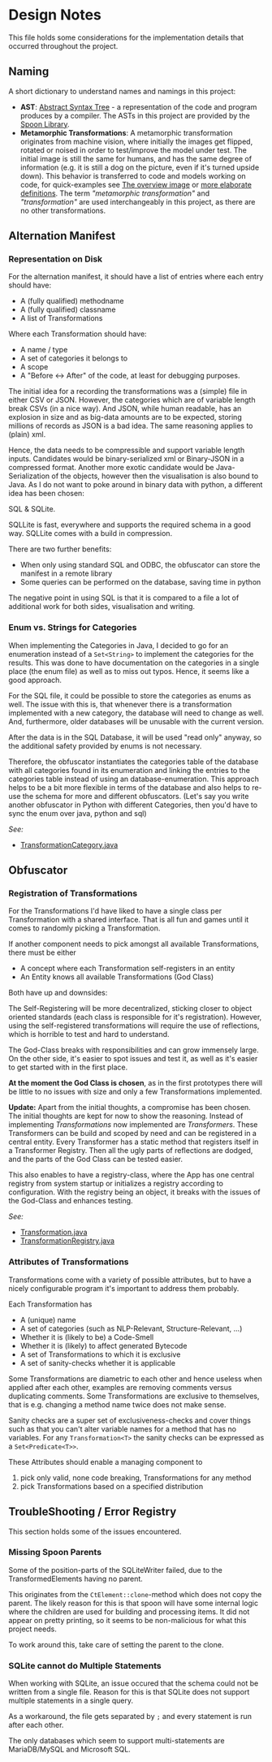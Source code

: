 # Design Notes

This file holds some considerations for the implementation details that occurred throughout the project.

## Naming 

A short dictionary to understand names and namings in this project: 

- **AST**: [Abstract Syntax Tree](https://en.wikipedia.org/wiki/Abstract_syntax_tree) - a representation of the code and program produces by a compiler. The ASTs in this project are provided by the [Spoon Library](https://github.com/INRIA/spoon/). 
- **Metamorphic Transformations**: A metamorphic transformation originates from machine vision, where initially the images get flipped, rotated or noised in order to test/improve the model under test. The initial image is still the same for humans, and has the same degree of information (e.g. it is still a dog on the picture, even if it's turned upside down). This behavior is transferred to code and models working on code, for quick-examples see [The overview image](./ExampleTransformations.PNG) or [more elaborate definitions](./Transformations.md). The term *"metamorphic transformation"* and *"transformation"* are used interchangeably in this project, as there are no other transformations.

## Alternation Manifest

### Representation on Disk

For the alternation manifest, it should have a list of entries where each entry should have:

- A (fully qualified) methodname
- A (fully qualified) classname
- A list of Transformations

Where each Transformation should have:

- A name / type
- A set of categories it belongs to
- A scope
- A "Before <-> After" of the code, at least for debugging purposes.

The initial idea for a recording the transformations was a (simple) file in either CSV or JSON.
However, the categories which are of variable length break CSVs (in a nice way).
And JSON, while human readable, has an explosion in size and as big-data amounts are to be expected, storing millions of records as JSON is a bad idea.
The same reasoning applies to (plain) xml.

Hence, the data needs to be compressible and support variable length inputs.
Candidates would be binary-serialized xml or Binary-JSON in a compressed format.
Another more exotic candidate would be Java-Serialization of the objects, however then the visualisation is also bound to Java.
As I do not want to poke around in binary data with python, a different idea has been chosen:

SQL & SQLite.

SQLLite is fast, everywhere and supports the required schema in a good way.
SQLLite comes with a build in compression.

There are two further benefits:

- When only using standard SQL and ODBC, the obfuscator can store the manifest in a remote library
- Some queries can be performed on the database, saving time in python

The negative point in using SQL is that it is compared to a file a lot of additional work for both sides, visualisation and writing.

### Enum vs. Strings for Categories

When implementing the Categories in Java, I decided to go for an enumeration instead of a `Set<String>` to implement the categories for the results. 
This was done to have documentation on the categories in a single place (the enum file) as well as to miss out typos. 
Hence, it seems like a good approach. 

For the SQL file, it could be possible to store the categories as enums as well. 
The issue with this is, that whenever there is a transformation implemented with a new category, the database will need to change as well. 
And, furthermore, older databases will be unusable with the current version. 

After the data is in the SQL Database, it will be used "read only" anyway, so the additional safety provided by enums is not necessary. 

Therefore, the obfuscator instantiates the categories table of the database with all categories found in its enumeration and linking the entries to the categories table instead of using an database-enumeration.
This approach helps to be a bit more flexible in terms of the database and also helps to re-use the schema for more and different obfuscators. (Let's say you write another obfuscator in Python with different Categories, then you'd have to sync the enum over java, python and sql)

*See:*

- [TransformationCategory.java](../JavaObfuscator/src/main/java/com/github/ciselab/lampion/transformations/TransformationCategory.java)

## Obfuscator

### Registration of Transformations

For the Transformations I'd have liked to have a single class per Transformation with a shared interface.
That is all fun and games until it comes to randomly picking a Transformation.

If another component needs to pick amongst all available Transformations, there must be either

- A concept where each Transformation self-registers in an entity
- An Entity knows all available Transformations (God Class)

Both have up and downsides:

The Self-Registering will be more decentralized, sticking closer to object oriented standards (each class is responsible for it's registration).
However, using the self-registered transformations will require the use of reflections, which is horrible to test and hard to understand.

The God-Class breaks with responsibilities and can grow immensely large.
On the other side, it's easier to spot issues and test it, as well as it's easier to get started with in the first place.

**At the moment the God Class is chosen**, as in the first prototypes there will be little to no issues with size and only a few Transformations implemented.

**Update:** Apart from the initial thoughts, a compromise has been chosen. The initial thoughts are kept for now to show the reasoning.
Instead of implementing *Transformations* now implemented are *Transformers*. 
These Transformers can be build and scoped by need and can be registered in a central entity. 
Every Transformer has a static method that registers itself in a Transformer Registry. 
Then all the ugly parts of reflections are dodged, and the parts of the God Class can be tested easier. 

This also enables to have a registry-class, where the App has one central registry from system startup or initializes a registry according to configuration. With the registry being an object, it breaks with the issues of the God-Class and enhances testing.

*See:*

- [Transformation.java](../JavaObfuscator/src/main/java/com/github/ciselab/lampion/transformations/Transformer.java)
- [TransformationRegistry.java](../JavaObfuscator/src/main/java/com/github/ciselab/lampion/transformations/TransformationRegistry.java)

### Attributes of Transformations

Transformations come with a variety of possible attributes,
but to have a nicely configurable program it's important to address them probably.

Each Transformation has

- A (unique) name
- A set of categories (such as NLP-Relevant, Structure-Relevant, ...)
- Whether it is (likely to be) a Code-Smell
- Whether it is (likely) to affect generated Bytecode
- A set of Transformations to which it is exclusive
- A set of sanity-checks whether it is applicable

Some Transformations are diametric to each other and hence useless when applied after each other, examples are removing comments versus duplicating comments.
Some Transformations are exclusive to themselves, that is e.g. changing a method name twice does not make sense.

Sanity checks are a super set of exclusiveness-checks and cover things such as that you can't alter variable names for a method that has no variables.
For any `Transformation<T>` the sanity checks can be expressed as a `Set<Predicate<T>>`.

These Attributes should enable a managing component to

1. pick only valid, none code breaking, Transformations for any method
2. pick Transformations based on a specified distribution

## TroubleShooting / Error Registry 

This section holds some of the issues encountered.

### Missing Spoon Parents

Some of the position-parts of the SQLiteWriter failed, due to the TransformedElements having no parent. 

This originates from the `CtElement::clone`-method which does not copy the parent.
The likely reason for this is that spoon will have some internal logic where the children are used for building and processing items.
It did not appear on pretty printing, so it seems to be non-malicious for what this project needs.

To work around this, take care of setting the parent to the clone.

### SQLite cannot do Multiple Statements

When working with SQLite, an issue occured that the schema could not be written from a single file. 
Reason for this is that SQLite does not support multiple statements in a single query. 

As a workaround, the file gets separated by `;` and every statement is run after each other. 

The only databases which seem to support multi-statements are MariaDB/MySQL and Microsoft SQL.
